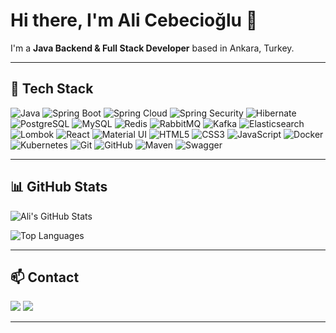 # Hi there, I'm Ali Cebecioğlu 👋

I'm a  **Java Backend & Full Stack Developer** based in Ankara, Turkey.

---

## 🚀 Tech Stack

<p align="left">
  <!-- Backend -->
  <img src="https://img.shields.io/badge/Java-%23ED8B00?style=for-the-badge&logo=java&logoColor=white" alt="Java"/>
  <img src="https://img.shields.io/badge/Spring%20Boot-%236DB33F?style=for-the-badge&logo=springboot&logoColor=white" alt="Spring Boot"/>
  <img src="https://img.shields.io/badge/Spring%20Cloud-%231572B6?style=for-the-badge&logo=spring&logoColor=white" alt="Spring Cloud"/>
  <img src="https://img.shields.io/badge/Spring%20Security-%2300BC8C?style=for-the-badge&logo=springsecurity&logoColor=white" alt="Spring Security"/>
  <img src="https://img.shields.io/badge/JPA/Hibernate-%2342A5F5?style=for-the-badge&logo=hibernate&logoColor=white" alt="Hibernate"/>
  <img src="https://img.shields.io/badge/PostgreSQL-%23336791?style=for-the-badge&logo=postgresql&logoColor=white" alt="PostgreSQL"/>
  <img src="https://img.shields.io/badge/MySQL-%2300758F?style=for-the-badge&logo=mysql&logoColor=white" alt="MySQL"/>
  <img src="https://img.shields.io/badge/Redis-%23DC382D?style=for-the-badge&logo=redis&logoColor=white" alt="Redis"/>
  <img src="https://img.shields.io/badge/RabbitMQ-%23FF6600?style=for-the-badge&logo=rabbitmq&logoColor=white" alt="RabbitMQ"/>
  <img src="https://img.shields.io/badge/Kafka-%230011FF?style=for-the-badge&logo=apachekafka&logoColor=white" alt="Kafka"/>
  <img src="https://img.shields.io/badge/Elasticsearch-%2300555A?style=for-the-badge&logo=elasticsearch&logoColor=white" alt="Elasticsearch"/>
  <img src="https://img.shields.io/badge/Lombok-%230077B5?style=for-the-badge&logo=lombok&logoColor=white" alt="Lombok"/>
  
  <!-- Frontend -->
  <img src="https://img.shields.io/badge/React-%2361DAFB?style=for-the-badge&logo=react&logoColor=black" alt="React"/>
  <img src="https://img.shields.io/badge/MaterialUI-%230081CB?style=for-the-badge&logo=mui&logoColor=white" alt="Material UI"/>
  <img src="https://img.shields.io/badge/HTML5-%23E34F26?style=for-the-badge&logo=html5&logoColor=white" alt="HTML5"/>
  <img src="https://img.shields.io/badge/CSS3-%231572B6?style=for-the-badge&logo=css3&logoColor=white" alt="CSS3"/>
  <img src="https://img.shields.io/badge/JavaScript-%23F7DF1E?style=for-the-badge&logo=javascript&logoColor=black" alt="JavaScript"/>

  <!-- DevOps -->
  <img src="https://img.shields.io/badge/Docker-%232496ED?style=for-the-badge&logo=docker&logoColor=white" alt="Docker"/>
  <img src="https://img.shields.io/badge/Kubernetes-%23326CE5?style=for-the-badge&logo=kubernetes&logoColor=white" alt="Kubernetes"/>
  <img src="https://img.shields.io/badge/Git-%23F05032?style=for-the-badge&logo=git&logoColor=white" alt="Git"/>
  <img src="https://img.shields.io/badge/GitHub-%23181717?style=for-the-badge&logo=github&logoColor=white" alt="GitHub"/>
  <img src="https://img.shields.io/badge/Maven-%23C71A36?style=for-the-badge&logo=apachemaven&logoColor=white" alt="Maven"/>
  <img src="https://img.shields.io/badge/Swagger-%2385EA2D?style=for-the-badge&logo=swagger&logoColor=black" alt="Swagger"/>
</p>


---


## 📊 GitHub Stats

![Ali's GitHub Stats](https://github-readme-stats.vercel.app/api?username=ascyazilim&show_icons=true&theme=tokyonight)

![Top Languages](https://github-readme-stats.vercel.app/api/top-langs/?username=ascyazilim&layout=compact&theme=tokyonight)

---

## 📫 Contact

<a href="mailto:alicebecioglu7@gmail.com"><img src="https://img.shields.io/badge/Gmail-D14836?style=for-the-badge&logo=gmail&logoColor=white"/></a>
<a href="https://www.linkedin.com/in/ali-cebecioğlu-8648b963/"><img src="https://img.shields.io/badge/LinkedIn-0077B5?style=for-the-badge&logo=linkedin&logoColor=white"/></a>


---


